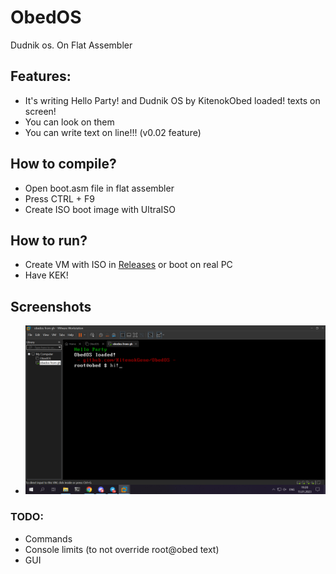 # ObedOS
Dudnik os. On Flat Assembler
## Features:
- It's writing Hello Party! and Dudnik OS by KitenokObed loaded! texts on screen!
- You can look on them
- You can write text on line!!! (v0.02 feature)
## How to compile?
- Open boot.asm file in flat assembler
- Press CTRL + F9
- Create ISO boot image with UltraISO

## How to run?
- Create VM with ISO in [Releases](https://github.com/KitenokGene/ObedOS/releases/) or boot on real PC
- Have KEK!

## Screenshots
- ![Screenshot 1](https://github.com/KitenokGene/ObedOS/blob/main/ObedOS%20v0.02.png?raw=true)

### TODO:
- Commands
- Console limits (to not override root@obed text)
- GUI
